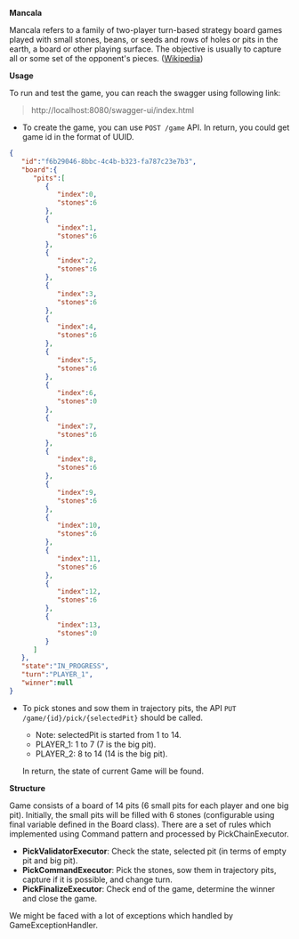 **Mancala**

Mancala refers to a family of two-player turn-based strategy board games played with small stones, beans, or seeds and rows of holes or pits in the earth, a board or other playing surface. The objective is usually to capture all or some set of the opponent's pieces.
([Wikipedia](https://en.wikipedia.org/wiki/Mancala))

**Usage**

To run and test the game, you can reach the swagger using following link:

> http://localhost:8080/swagger-ui/index.html

* To create the game, you can use `POST /game` API. In return, you could get game id in the format of UUID.

```json
{
   "id":"f6b29046-8bbc-4c4b-b323-fa787c23e7b3",
   "board":{
      "pits":[
         {
            "index":0,
            "stones":6
         },
         {
            "index":1,
            "stones":6
         },
         {
            "index":2,
            "stones":6
         },
         {
            "index":3,
            "stones":6
         },
         {
            "index":4,
            "stones":6
         },
         {
            "index":5,
            "stones":6
         },
         {
            "index":6,
            "stones":0
         },
         {
            "index":7,
            "stones":6
         },
         {
            "index":8,
            "stones":6
         },
         {
            "index":9,
            "stones":6
         },
         {
            "index":10,
            "stones":6
         },
         {
            "index":11,
            "stones":6
         },
         {
            "index":12,
            "stones":6
         },
         {
            "index":13,
            "stones":0
         }
      ]
   },
   "state":"IN_PROGRESS",
   "turn":"PLAYER_1",
   "winner":null
}
```

* To pick stones and sow them in trajectory pits, the API `PUT /game/{id}/pick/{selectedPit}` should be called.
  * Note: selectedPit is started from 1 to 14. 
  * PLAYER_1: 1 to 7 (7 is the big pit).
  * PLAYER_2: 8 to 14 (14 is the big pit).

  In return, the state of current Game will be found.

**Structure**

Game consists of a board of 14 pits (6 small pits for each player and one big pit).
Initially, the small pits will be filled with 6 stones (configurable using final variable defined in the Board class). 
There are a set of rules which implemented using Command pattern and processed by PickChainExecutor.

* **PickValidatorExecutor**: Check the state, selected pit (in terms of empty pit and big pit).
* **PickCommandExecutor**: Pick the stones, sow them in trajectory pits, capture if it is possible, and change turn.
* **PickFinalizeExecutor**: Check end of the game, determine the winner and close the game.

We might be faced with a lot of exceptions which handled by GameExceptionHandler.

